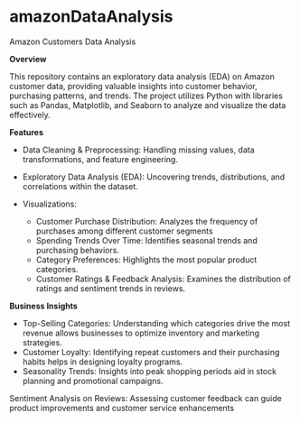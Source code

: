 # amazonDataAnalysis
Amazon Customers Data Analysis

**Overview**

This repository contains an exploratory data analysis (EDA) on Amazon customer data, providing valuable insights into customer behavior, purchasing patterns, and trends. The project utilizes Python with libraries such as Pandas, Matplotlib, and Seaborn to analyze and visualize the data effectively.

**Features**

- Data Cleaning & Preprocessing: Handling missing values, data transformations, and feature engineering.
- Exploratory Data Analysis (EDA): Uncovering trends, distributions, and correlations within the dataset.

- Visualizations:

  - Customer Purchase Distribution: Analyzes the frequency of purchases among different customer segments
  - Spending Trends Over Time: Identifies seasonal trends and purchasing behaviors.
  - Category Preferences: Highlights the most popular product categories.
  - Customer Ratings & Feedback Analysis: Examines the distribution of ratings and sentiment trends in reviews.

**Business Insights**

- Top-Selling Categories: Understanding which categories drive the most revenue allows businesses to optimize inventory and marketing strategies.
- Customer Loyalty: Identifying repeat customers and their purchasing habits helps in designing loyalty programs.
- Seasonality Trends: Insights into peak shopping periods aid in stock planning and promotional campaigns.

Sentiment Analysis on Reviews: Assessing customer feedback can guide product improvements and customer service enhancements
